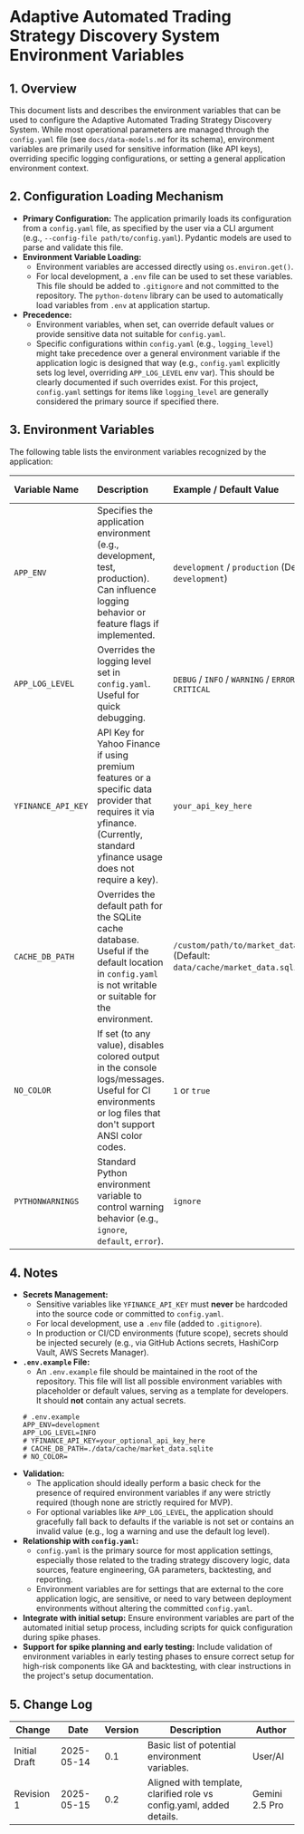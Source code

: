 # Adaptive Automated Trading Strategy Discovery System Environment Variables

## 1. Overview

This document lists and describes the environment variables that can be used to configure the Adaptive Automated Trading Strategy Discovery System. While most operational parameters are managed through the `config.yaml` file (see `docs/data-models.md` for its schema), environment variables are primarily used for sensitive information (like API keys), overriding specific logging configurations, or setting a general application environment context.

## 2. Configuration Loading Mechanism

-   **Primary Configuration:** The application primarily loads its configuration from a `config.yaml` file, as specified by the user via a CLI argument (e.g., `--config-file path/to/config.yaml`). Pydantic models are used to parse and validate this file.
-   **Environment Variable Loading:**
    *   Environment variables are accessed directly using `os.environ.get()`.
    *   For local development, a `.env` file can be used to set these variables. This file should be added to `.gitignore` and not committed to the repository. The `python-dotenv` library can be used to automatically load variables from `.env` at application startup.
-   **Precedence:**
    *   Environment variables, when set, can override default values or provide sensitive data not suitable for `config.yaml`.
    *   Specific configurations within `config.yaml` (e.g., `logging_level`) might take precedence over a general environment variable if the application logic is designed that way (e.g., `config.yaml` explicitly sets log level, overriding `APP_LOG_LEVEL` env var). This should be clearly documented if such overrides exist. For this project, `config.yaml` settings for items like `logging_level` are generally considered the primary source if specified there.

## 3. Environment Variables

The following table lists the environment variables recognized by the application:

| Variable Name        | Description                                                                 | Example / Default Value                                  | Required? (Yes/No) | Sensitive? (Yes/No) |
| :------------------- | :-------------------------------------------------------------------------- | :------------------------------------------------------- | :----------------- | :------------------ |
| `APP_ENV`            | Specifies the application environment (e.g., development, test, production). Can influence logging behavior or feature flags if implemented. | `development` / `production` (Default: `development`)    | No                 | No                  |
| `APP_LOG_LEVEL`      | Overrides the logging level set in `config.yaml`. Useful for quick debugging. | `DEBUG` / `INFO` / `WARNING` / `ERROR` / `CRITICAL`      | No                 | No                  |
| `YFINANCE_API_KEY`   | API Key for Yahoo Finance if using premium features or a specific data provider that requires it via yfinance. (Currently, standard yfinance usage does not require a key). | `your_api_key_here`                                      | No                 | Yes                 |
| `CACHE_DB_PATH`      | Overrides the default path for the SQLite cache database. Useful if the default location in `config.yaml` is not writable or suitable for the environment. | `/custom/path/to/market_data.sqlite` (Default: `data/cache/market_data.sqlite`) | No                 | No                  |
| `NO_COLOR`           | If set (to any value), disables colored output in the console logs/messages. Useful for CI environments or log files that don't support ANSI color codes. | `1` or `true`                                            | No                 | No                  |
| `PYTHONWARNINGS`     | Standard Python environment variable to control warning behavior (e.g., `ignore`, `default`, `error`). | `ignore`                                                 | No                 | No                  |

## 4. Notes

-   **Secrets Management:**
    *   Sensitive variables like `YFINANCE_API_KEY` must **never** be hardcoded into the source code or committed to `config.yaml`.
    *   For local development, use a `.env` file (added to `.gitignore`).
    *   In production or CI/CD environments (future scope), secrets should be injected securely (e.g., via GitHub Actions secrets, HashiCorp Vault, AWS Secrets Manager).
-   **`.env.example` File:**
    *   An `.env.example` file should be maintained in the root of the repository. This file will list all possible environment variables with placeholder or default values, serving as a template for developers. It should **not** contain any actual secrets.
    ```plaintext
    # .env.example
    APP_ENV=development
    APP_LOG_LEVEL=INFO
    # YFINANCE_API_KEY=your_optional_api_key_here
    # CACHE_DB_PATH=./data/cache/market_data.sqlite
    # NO_COLOR=
    ```
-   **Validation:**
    *   The application should ideally perform a basic check for the presence of required environment variables if any were strictly required (though none are strictly required for MVP).
    *   For optional variables like `APP_LOG_LEVEL`, the application should gracefully fall back to defaults if the variable is not set or contains an invalid value (e.g., log a warning and use the default log level).
-   **Relationship with `config.yaml`:**
    *   `config.yaml` is the primary source for most application settings, especially those related to the trading strategy discovery logic, data sources, feature engineering, GA parameters, backtesting, and reporting.
    *   Environment variables are for settings that are external to the core application logic, are sensitive, or need to vary between deployment environments without altering the committed `config.yaml`.
-   **Integrate with initial setup:** Ensure environment variables are part of the automated initial setup process, including scripts for quick configuration during spike phases.
-   **Support for spike planning and early testing:** Include validation of environment variables in early testing phases to ensure correct setup for high-risk components like GA and backtesting, with clear instructions in the project's setup documentation.

## 5. Change Log

| Change        | Date       | Version | Description                                                     | Author         |
| ------------- | ---------- | ------- | --------------------------------------------------------------- | -------------- |
| Initial Draft | 2025-05-14 | 0.1     | Basic list of potential environment variables.                  | User/AI        |
| Revision 1    | 2025-05-15 | 0.2     | Aligned with template, clarified role vs config.yaml, added details. | Gemini 2.5 Pro |